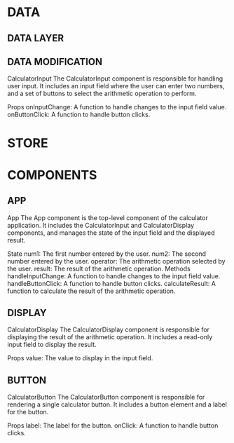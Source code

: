 # DATA

## DATA LAYER

## DATA MODIFICATION

CalculatorInput
The CalculatorInput component is responsible for handling user input. It includes an input field where the user can enter two numbers, and a set of buttons to select the arithmetic operation to perform.

Props
onInputChange: A function to handle changes to the input field value.
onButtonClick: A function to handle button clicks.

# STORE

# COMPONENTS

## APP

App
The App component is the top-level component of the calculator application. It includes the CalculatorInput and CalculatorDisplay components, and manages the state of the input field and the displayed result.

State
num1: The first number entered by the user.
num2: The second number entered by the user.
operator: The arithmetic operation selected by the user.
result: The result of the arithmetic operation.
Methods
handleInputChange: A function to handle changes to the input field value.
handleButtonClick: A function to handle button clicks.
calculateResult: A function to calculate the result of the arithmetic operation.

## DISPLAY

CalculatorDisplay
The CalculatorDisplay component is responsible for displaying the result of the arithmetic operation. It includes a read-only input field to display the result.

Props
value: The value to display in the input field.

## BUTTON

CalculatorButton
The CalculatorButton component is responsible for rendering a single calculator button. It includes a button element and a label for the button.

Props
label: The label for the button.
onClick: A function to handle button clicks.
